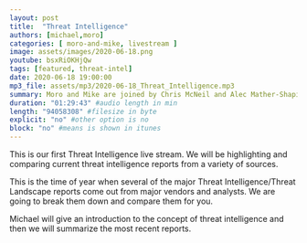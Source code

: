 ```yaml
---
layout: post
title:  "Threat Intelligence"
authors: [michael,moro]
categories: [ moro-and-mike, livestream ]
image: assets/images/2020-06-18.png
youtube: bsxRiOKHjQw
tags: [featured, threat-intel]
date: 2020-06-18 19:00:00
mp3_file: assets/mp3/2020-06-18_Threat_Intelligence.mp3
summary: Moro and Mike are joined by Chris McNeil and Alec Mather-Shapiro to discuss the value of Threat Intel reports and to discuss recent breaches and cybersecurity news.
duration: "01:29:43" #audio length in min
length: "94058308" #filesize in byte
explicit: "no" #other option is no
block: "no" #means is shown in itunes
---
```

This is our first Threat Intelligence live stream. We will be highlighting and comparing current threat intelligence reports from a variety of sources.

This is the time of year when several of the major Threat Intelligence/Threat Landscape reports come out from major vendors and analysts. We are going to break them down and compare them for you.

Michael will give an introduction to the concept of threat intelligence and then we will summarize the most recent reports.
